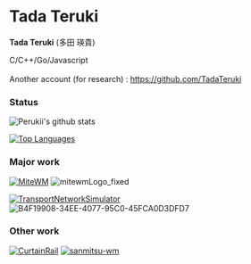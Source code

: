 # Tada Teruki

**Tada Teruki** (多田 瑛貴) 

C/C++/Go/Javascript <br>
<br>
Another account (for research) : https://github.com/TadaTeruki<br>

### Status

![Perukii's github stats](https://github-readme-stats.vercel.app/api?username=Perukii&show_icons=true&theme=radical)

[![Top Languages](https://github-readme-stats.vercel.app/api/top-langs/?username=Perukii&hide=html,shell,makefile)](https://github.com/anuraghazra/github-readme-stats)

### Major work

[![MiteWM](https://github-readme-stats.vercel.app/api/pin/?username=Perukii&repo=MiteWM)](https://github.com/Perukii/MiteWM)
![mitewmLogo_fixed](https://user-images.githubusercontent.com/57752033/89993531-d21aec00-dcc1-11ea-9c34-277f7a109c75.png)

[![TransportNetworkSimulator](https://github-readme-stats.vercel.app/api/pin/?username=Perukii&repo=TransportNetworkSimulator)](https://github.com/Perukii/TransportNetworkSimulator)
![B4F19908-34EE-4077-95C0-45FCA0D3DFD7](https://user-images.githubusercontent.com/57752033/131673982-11185eeb-28d5-4b06-b874-523ca65f72c3.png)



### Other work
[![CurtainRail](https://github-readme-stats.vercel.app/api/pin/?username=TadaTeruki&repo=CurtainRail)](https://github.com/TadaTeruki/CurtainRail)
[![sanmitsu-wm](https://github-readme-stats.vercel.app/api/pin/?username=Perukii&repo=sanmitsu-wm)](https://github.com/Perukii/sanmitsu-wm)
